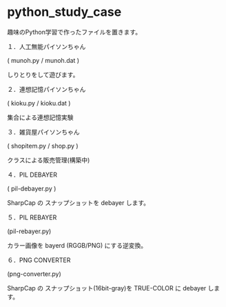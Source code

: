 # python_study_case
趣味のPython学習で作ったファイルを置きます。

１．人工無能パイソンちゃん

( munoh.py / munoh.dat )

しりとりをして遊びます。

２．連想記憶パイソンちゃん

( kioku.py / kioku.dat )

集合による連想記憶実験

３．雑貨屋パイソンちゃん

( shopitem.py / shop.py )

クラスによる販売管理(構築中)

４．PIL DEBAYER

( pil-debayer.py )

SharpCap の スナップショットを debayer します。

５．PIL REBAYER

(pil-rebayer.py)

カラー画像を bayerd (RGGB/PNG) にする逆変換。

６．PNG CONVERTER

(png-converter.py)

SharpCap の スナップショット(16bit-gray)を TRUE-COLOR に debayer します。



